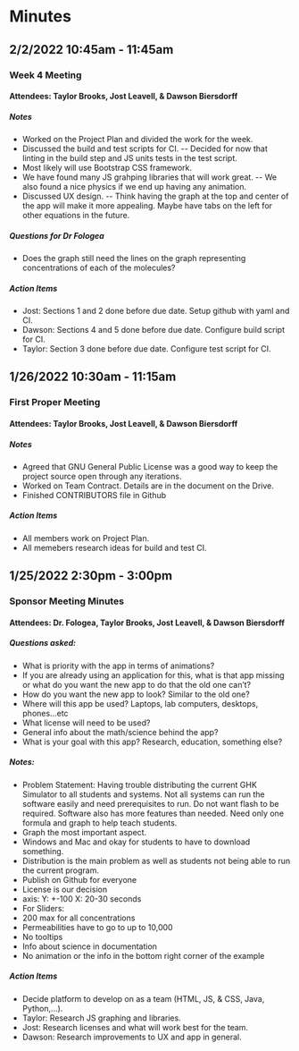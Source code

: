 # Minutes

## 2/2/2022 10:45am - 11:45am
### Week 4 Meeting 
#### Attendees: Taylor Brooks, Jost Leavell, & Dawson Biersdorff
##### Notes
- Worked on the Project Plan and divided the work for the week.
- Discussed the build and test scripts for CI.
-- Decided for now that linting in the build step and JS units tests in the test script. 
- Most likely will use Bootstrap CSS framework.
- We have found many JS grahping libraries that will work great. 
-- We also found a nice physics if we end up having any animation. 
- Discussed UX design. 
-- Think having the graph at the top and center of the app will make it more appealing. Maybe have tabs on the left for other equations in the future. 
##### Questions for Dr Fologea
- Does the graph still need the lines on the graph representing concentrations of each of the molecules?
##### Action Items
- Jost: Sections 1 and 2 done before due date. Setup github with yaml and CI.
- Dawson: Sections 4 and 5 done before due date. Configure build script for CI.
- Taylor: Section 3 done before due date. Configure test script for CI.

## 1/26/2022 10:30am - 11:15am
### First Proper Meeting 
#### Attendees: Taylor Brooks, Jost Leavell, & Dawson Biersdorff
##### Notes
- Agreed that GNU General Public License was a good way to keep the project source open through any iterations. 
- Worked on Team Contract. Details are in the document on the Drive. 
- Finished CONTRIBUTORS file in Github
##### Action Items
- All members work on Project Plan. 
- All memebers research ideas for build and test CI.

## 1/25/2022 2:30pm - 3:00pm 
### Sponsor Meeting Minutes
#### Attendees: Dr. Fologea, Taylor Brooks, Jost Leavell, & Dawson Biersdorff
##### Questions asked:
- What is priority with the app in terms of animations?
- If you are already using an application for this, what is that app missing or what do you want the new app to do that the old one can’t?
- How do you want the new app to look? Similar to the old one?
- Where will this app be used? Laptops, lab computers, desktops, phones…etc
- What license will need to be used?  
- General info about the math/science behind the app? 
- What is your goal with this app? Research, education, something else? 
##### Notes:
- Problem Statement: Having trouble distributing the current GHK Simulator to all students and systems. Not all systems can run the software easily and need prerequisites to run. Do not want flash to be required. Software also has more features than needed. Need only one formula and graph to help teach students. 
- Graph the most important aspect.
- Windows and Mac and okay for students to have to download something. 
- Distribution is the main problem as well as students not being able to run the current program.
- Publish on Github for everyone
- License is our decision
- axis: Y: +-100 X: 20-30 seconds 
- For Sliders: 
- 200 max for all concentrations
- Permeabilities have to go to up to 10,000
- No tooltips 
- Info about science in documentation
- No animation or the info in the bottom right corner of the example
##### Action Items
- Decide platform to develop on as a team (HTML, JS, & CSS, Java, Python,...).
- Taylor: Research JS graphing and libraries.
- Jost: Research licenses and what will work best for the team. 
- Dawson: Research improvements to UX and app in general.



